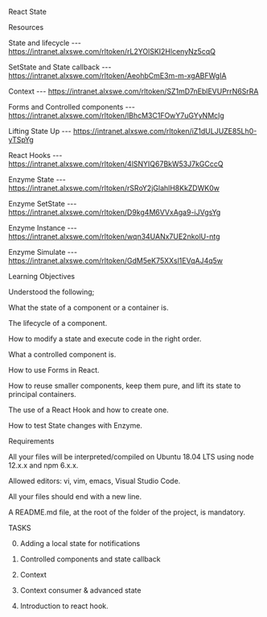 React State

Resources

State and lifecycle --- https://intranet.alxswe.com/rltoken/rL2YOlSKI2HlcenyNz5cqQ

SetState and State callback --- https://intranet.alxswe.com/rltoken/AeohbCmE3m-m-xgABFWgIA

Context --- https://intranet.alxswe.com/rltoken/SZ1mD7nEblEVUPrrN6SrRA

Forms and Controlled components --- https://intranet.alxswe.com/rltoken/lBhcM3C1FOwY7uGYyNMclg

Lifting State Up --- https://intranet.alxswe.com/rltoken/iZ1dULJUZE85Lh0-yTSpYg

React Hooks --- https://intranet.alxswe.com/rltoken/4lSNYIQ67BkW53J7kGCccQ

Enzyme State --- https://intranet.alxswe.com/rltoken/rSRoY2jGlahlH8KkZDWK0w

Enzyme SetState --- https://intranet.alxswe.com/rltoken/D9kg4M6VVxAga9-iJVgsYg

Enzyme Instance --- https://intranet.alxswe.com/rltoken/wqn34UANx7UE2nkolU-ntg

Enzyme Simulate --- https://intranet.alxswe.com/rltoken/GdM5eK75XXsl1EVqAJ4q5w


Learning Objectives

Understood the following;

What the state of a component or a container is.

The lifecycle of a component.

How to modify a state and execute code in the right order.

What a controlled component is.

How to use Forms in React.

How to reuse smaller components, keep them pure, and lift its state to principal containers.

The use of a React Hook and how to create one.

How to test State changes with Enzyme.


Requirements

All your files will be interpreted/compiled on Ubuntu 18.04 LTS using node 12.x.x and npm 6.x.x.

Allowed editors: vi, vim, emacs, Visual Studio Code.

All your files should end with a new line.

A README.md file, at the root of the folder of the project, is mandatory.


TASKS

0. Adding a local state for notifications

1. Controlled components and state callback

2. Context

3. Context consumer & advanced state

4. Introduction to react hook.

